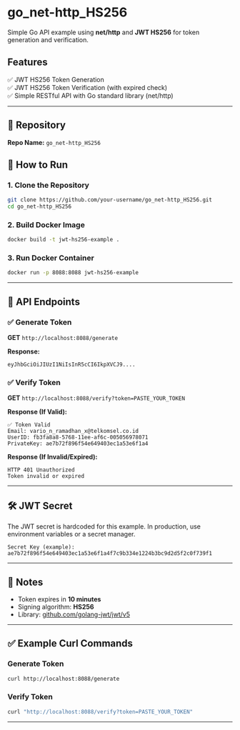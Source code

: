 # go_net-http_HS256

Simple Go API example using **net/http** and **JWT HS256** for token generation and verification.

## Features
✅ JWT HS256 Token Generation  
✅ JWT HS256 Token Verification (with expired check)  
✅ Simple RESTful API with Go standard library (net/http)  

---

## 📂 Repository
**Repo Name:** `go_net-http_HS256`

## 🚀 How to Run

### 1. Clone the Repository
```bash
git clone https://github.com/your-username/go_net-http_HS256.git
cd go_net-http_HS256
```

### 2. Build Docker Image
```bash
docker build -t jwt-hs256-example .
```

### 3. Run Docker Container
```bash
docker run -p 8088:8088 jwt-hs256-example
```

---

## 📌 API Endpoints

### ✅ Generate Token
**GET** `http://localhost:8088/generate`

**Response:**
```
eyJhbGciOiJIUzI1NiIsInR5cCI6IkpXVCJ9....
```

### ✅ Verify Token
**GET** `http://localhost:8088/verify?token=PASTE_YOUR_TOKEN`

**Response (If Valid):**
```
✅ Token Valid
Email: vario_n_ramadhan_x@telkomsel.co.id
UserID: fb3fa8a8-5768-11ee-af6c-005056978071
PrivateKey: ae7b72f896f54e649403ec1a53e6f1a4
```

**Response (If Invalid/Expired):**
```
HTTP 401 Unauthorized
Token invalid or expired
```

---

## 🛠 JWT Secret
The JWT secret is hardcoded for this example. In production, use environment variables or a secret manager.

```
Secret Key (example):
ae7b72f896f54e649403ec1a53e6f1a4f7c9b334e1224b3bc9d2d5f2c0f739f1
```

---

## 🧠 Notes
- Token expires in **10 minutes**
- Signing algorithm: **HS256**
- Library: [github.com/golang-jwt/jwt/v5](https://github.com/golang-jwt/jwt)

---

## ✅ Example Curl Commands

### Generate Token
```bash
curl http://localhost:8088/generate
```

### Verify Token
```bash
curl "http://localhost:8088/verify?token=PASTE_YOUR_TOKEN"
```

---
